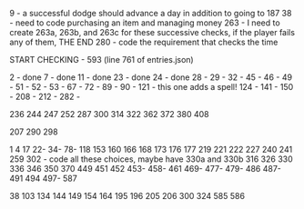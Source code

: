 9 - a successful dodge should advance a day in addition to going to 187
38 - need to code purchasing an item and managing money
263 - I need to create 263a, 263b, and 263c for these successive checks, if the player fails any of them, THE END
280 - code the requirement that checks the time

START CHECKING - 593 (line 761 of entries.json)

2 - done
7 - done
11 - done
23 - done
24 - done
28 -
29 -
32 -
45 -
46 -
49 -
51 -
52 -
53 -
67 -
72 -
89 -
90 -
121 - this one adds a spell!
124 -
141 -
150 -
208 -
212 -
282 -

236
244
247
252
287
300
314
322
362
372
380
408

207
290
298

1
4
17
22-
34-
78-
118
153
160
166
168
173
176
177
219
221
222
227
240
241
259
302 - code all these choices, maybe have 330a and 330b
316
326
330
336
346
350
370
449
451
452
453-
458-
461
469-
477-
479-
486
487-
491
494
497-
587

38
103
134
144
149
154
164
195
196
205
206
300
324
585
586
